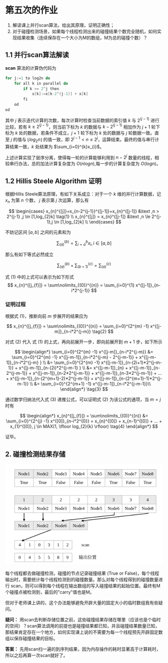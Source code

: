 # 第五次的作业

1. 解读课上并行scan算法，给出其原理，证明正确性；
2. 对于碰撞检测场景，如果每个线程检测出来的碰撞结果个数完全随机，如何实现结果收集（连续保存在一个大小为M的数组，M为总的碰撞个数）？

## 1.1 并行scan算法解读

**scan** 算法的计算伪代码为

```c++
for j:=1 to log2n do
    for all k in parallel do
        if k >= 2^j then
            x[k]:=x[k-2^(j-1)] + x[k]
        fi
    od
od 
```

其中 $j$ 表示迭代计算的次数，每次计算时检查当前数据的索引值 $k$ 与 $2^{(j-1)}$ 进行比较，若有 $k \ge 2^{(j-1)}$，则当前下标为 $k$ 的数据与 $k - 2^{(j-1)}$ 相加作为 $j+1$ 轮下标为 $k$ 处的数据，若条件不成立，$j+1$ 轮下标为 $k$ 处的数据与 $j$ 轮数据一致。直至 $j$ 的值与 $\lfloor log_{2}n\rfloor$ 的值一致，即 $2^{j-1} < n \le 2^{j}$，运算结束。最终的值与串行计算结果一致，$k$ 处结果为 $\sum_{i=0}^{k}x_{i}$。

上述计算实现了层序分离，使得每一轮的计算能够利用到 $n - 2^{j}$ 数量的线程，相较串行办法，总的加法计算复杂度为 $O(nlogn)$,每一步的计算复杂度为 $O(logn)$。

## 1.2 Hillis Steele Algorithm 证明

根据Hillis Steele算法原理，有如下关系成立：对于一个 $k$ 维的并行计算数据，记 $x_{n}$ 为第 $n$ 个数， $j$ 表示第 $j$ 次运算，那么有

$$
\begin{cases}
x_{n}^{[j]}=x_{n-2^{j-1}}^{[j-1]}+x_{n}^{[j-1]} &\text ,n > 2^{j-1} ,j \in [1,log_{2}k] \tag{1} \\
x_{n}^{[j]} = x_{n}^{[j-1]} &\text ,n \le 2^{j-1},j \in [1,log_{2}k] \\
\end{cases}
$$

不妨记区间 $[a,b]$ 之间的元素和为

$$
\sum\nolimits_{(a)}^{(b)}=\sum\nolimits_{i=a}^{b}{x_i},i \in [a,b]
$$

那么有如下等式必然成立

$$
\sum\nolimits_{(a)}^{(b)} + \sum\nolimits_{(b+1)}^{(c)} = \sum\nolimits_{(a)}^{(c)}
$$

式 $(1)$ 中的上式可以表示为如下形式
$$
x_{n}^{[j_{f}]} = \sum\nolimits_{(0)}^{(n)} = \sum_{i=0}^{1} x^{[j-1]}_{n-i*2^{j-1}}
$$

<div STYLE="page-break-after: always;"></div>

### 证明过程

根据式 $(1)$，推断向前 $m$ 步展开的结果应为

$$
x_{n}^{[j_{f}]} = \sum\nolimits_{(0)}^{(n)} = \sum_{i=0}^{2^{m} -1} x^{[j-m]}_{n-i*2^{j-m}} \tag{2}
$$

对式 $(2)$ 代入 式 $(1)$ 的上式，再向前展开一步，即向前展开到 $m+1$ 步，如下所示

$$
\begin{align*}
\sum_{i=0}^{2^{m} -1} x^{[j-m]}_{n-i*2^{j-m}} &= \sum_{i=0}^{2^{m} -1}  x^{[j-m-1]}_{n-i*2^{j-m} - 2^{j-m-1}} +  x^{[j-m-1]}_{n-i*2^{j-m} } \\
&= \sum_{i=0}^{2^{m} -1}  x^{[j-m-1]}_{n-(2i+1)*2^{j-m-1}} +  x^{[j-m-1]}_{n-(2i)*2^{j-m-1} } \\
&=   x^{[j-m-1]}_{n} + x^{[j-m-1]}_{n-2^{j-m-1}} + x^{[j-m-1]}_{n-2*2^{j-m-1}} + x^{[j-m-1]}_{n-3*2^{j-m-1}} + ... + x^{[j-m-1]}_{n-(2^{m+1}-2)*2^{j-m-1}} + x^{[j-m-1]}_{n-(2^{m+1}-1)*2^{j-m-1}} \\
&= \sum_{i=0}^{2^{m+1} -1} x^{[j-m-1]}_{n-i*2^{j-m-1}}\\
\end{align*} \tag{3}
$$

通过数学归纳法代入式 $(3)$ 递推公式，可以证明式 $(2)$ 为该公式的通项，当 $m = j$ 时有

$$
\begin{align*}
x_{n}^{[j_{f}]} = \sum\nolimits_{(0)}^{(n)} &= \sum_{i=0}^{2^{j} -1} x^{[0]}_{n-i*2^{0}} = x_{n}^{[0]} + x_{n-1}^{[0]} + ... + x_{1}^{[0]}, j \in MAX(1,  \lfloor log_{2}{k} \rfloor) \tag{4}
\end{align*}
$$

证毕。

<div STYLE="page-break-after: always;"></div>

## 2. 碰撞检测结果存储

![scan](cuda-2022-A4.png)

每个线程都去做碰撞检测，碰撞的节点记录碰撞结果 (True or False)，每个线程输出时，需要统计每个线程检测到的碰撞数量。那么对每个线程得到的碰撞数量进行 scan，则可以得到每个线程在输出数组的写入碰撞结果的起始位置。最终有M个碰撞点被检测到，最后的"carry"值也是M。

但对于老师课上讲的，这个办法能够避免开辟大量的固定大小的临时数组我有些疑问。

**疑问：** 用scan去判断存储位置之前，这些碰撞结果存储在哪里（应该也是个临时的空间）？scan算法调用的前提也是碰撞结果都已知，并且碰撞结果数量已知，那结果肯定存在一个地方，如何实现课上说的不需要为每一个线程预先开辟固定数组以保存碰撞结果的目标。

**答案：** 先用scan扫一遍的到序列结果，因为内存操作的耗时显著高于计算耗时，所以之后再算一次scan就好了。
